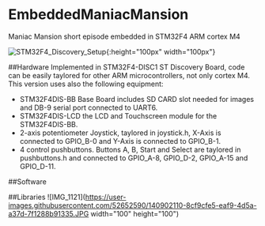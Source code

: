 # EmbeddedManiacMansion
Maniac Mansion short episode embedded in STM32F4 ARM cortex M4

![STM32F4_Discovery_Setup](../media/IMG_1120.JPG?raw=true){:height="100px" width="100px"} 

##Hardware
Implemented in STM32F4-DISC1 ST Discovery Board, code can be easily taylored for other ARM microcontrollers, not only cortex M4. This version uses also the following equipment:

* STM32F4DIS-BB Base Board includes SD CARD slot needed for images and DB-9 serial port connected to UART6.
* STM32F4DIS-LCD the LCD and Touchscreen module for the STM32F4DIS-BB.
* 2-axis potentiometer Joystick, taylored in joystick.h, X-Axis is connected to GPIO_B-0 and Y-Axis is connected to GPIO_B-1.
* 4 control pushbuttons. Buttons A, B, Start and Select are taylored in pushbuttons.h and connected to GPIO_A-8, GPIO_D-2, GPIO_A-15 and GPIO_D-11.

##Software

##Libraries
![IMG_1121](https://user-images.githubusercontent.com/52652590/140902110-8cf9cfe5-eaf9-4d5a-a37d-7f1288b91335.JPG width="100" height="100")
